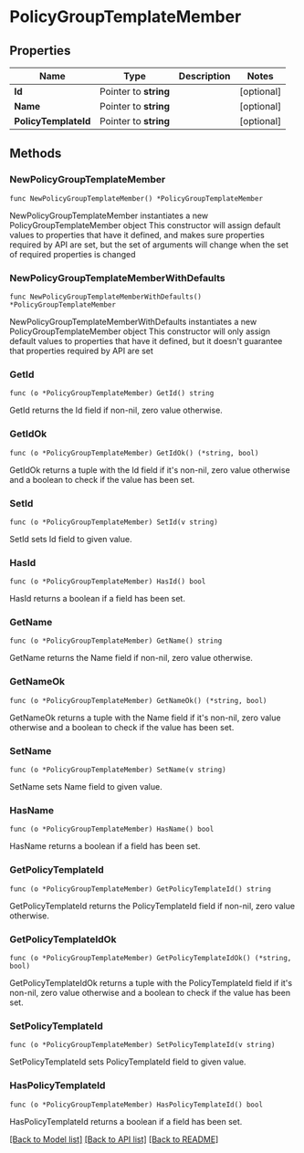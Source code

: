 # PolicyGroupTemplateMember

## Properties

Name | Type | Description | Notes
------------ | ------------- | ------------- | -------------
**Id** | Pointer to **string** |  | [optional] 
**Name** | Pointer to **string** |  | [optional] 
**PolicyTemplateId** | Pointer to **string** |  | [optional] 

## Methods

### NewPolicyGroupTemplateMember

`func NewPolicyGroupTemplateMember() *PolicyGroupTemplateMember`

NewPolicyGroupTemplateMember instantiates a new PolicyGroupTemplateMember object
This constructor will assign default values to properties that have it defined,
and makes sure properties required by API are set, but the set of arguments
will change when the set of required properties is changed

### NewPolicyGroupTemplateMemberWithDefaults

`func NewPolicyGroupTemplateMemberWithDefaults() *PolicyGroupTemplateMember`

NewPolicyGroupTemplateMemberWithDefaults instantiates a new PolicyGroupTemplateMember object
This constructor will only assign default values to properties that have it defined,
but it doesn't guarantee that properties required by API are set

### GetId

`func (o *PolicyGroupTemplateMember) GetId() string`

GetId returns the Id field if non-nil, zero value otherwise.

### GetIdOk

`func (o *PolicyGroupTemplateMember) GetIdOk() (*string, bool)`

GetIdOk returns a tuple with the Id field if it's non-nil, zero value otherwise
and a boolean to check if the value has been set.

### SetId

`func (o *PolicyGroupTemplateMember) SetId(v string)`

SetId sets Id field to given value.

### HasId

`func (o *PolicyGroupTemplateMember) HasId() bool`

HasId returns a boolean if a field has been set.

### GetName

`func (o *PolicyGroupTemplateMember) GetName() string`

GetName returns the Name field if non-nil, zero value otherwise.

### GetNameOk

`func (o *PolicyGroupTemplateMember) GetNameOk() (*string, bool)`

GetNameOk returns a tuple with the Name field if it's non-nil, zero value otherwise
and a boolean to check if the value has been set.

### SetName

`func (o *PolicyGroupTemplateMember) SetName(v string)`

SetName sets Name field to given value.

### HasName

`func (o *PolicyGroupTemplateMember) HasName() bool`

HasName returns a boolean if a field has been set.

### GetPolicyTemplateId

`func (o *PolicyGroupTemplateMember) GetPolicyTemplateId() string`

GetPolicyTemplateId returns the PolicyTemplateId field if non-nil, zero value otherwise.

### GetPolicyTemplateIdOk

`func (o *PolicyGroupTemplateMember) GetPolicyTemplateIdOk() (*string, bool)`

GetPolicyTemplateIdOk returns a tuple with the PolicyTemplateId field if it's non-nil, zero value otherwise
and a boolean to check if the value has been set.

### SetPolicyTemplateId

`func (o *PolicyGroupTemplateMember) SetPolicyTemplateId(v string)`

SetPolicyTemplateId sets PolicyTemplateId field to given value.

### HasPolicyTemplateId

`func (o *PolicyGroupTemplateMember) HasPolicyTemplateId() bool`

HasPolicyTemplateId returns a boolean if a field has been set.


[[Back to Model list]](../README.md#documentation-for-models) [[Back to API list]](../README.md#documentation-for-api-endpoints) [[Back to README]](../README.md)


